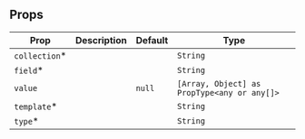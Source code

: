 
## Props
| Prop          | Description | Default | Type                                        |
|---------------|-------------|---------|---------------------------------------------|
| `collection`* |             |         | `String`                                    |
| `field`*      |             |         | `String`                                    |
| `value`       |             | `null`  | `[Array, Object] as PropType<any or any[]>` |
| `template`*   |             |         | `String`                                    |
| `type`*       |             |         | `String`                                    |
